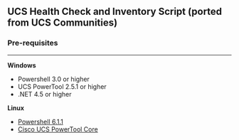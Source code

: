 ## UCS Health Check and Inventory Script (ported from UCS Communities)

### Pre-requisites
---

**Windows**
- Powershell 3.0 or higher
- UCS PowerTool 2.5.1 or higher
- .NET 4.5 or higher

**Linux**
- [Powershell 6.1.1](https://github.com/PowerShell/PowerShell/releases/tag/v6.1.1)
- [Cisco UCS PowerTool Core](https://community.cisco.com/t5/cisco-developed-ucs-integrations/cisco-ucs-powertool-core-suite-for-powershell-core-modules-for/ta-p/3643354)